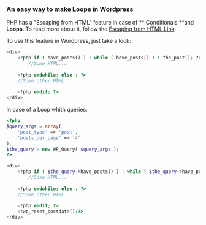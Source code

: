 ### An easy way to make Loops in Wordpress

PHP has a "Escaping from HTML" feature in case of ** Conditionals **and **Loops**. To read more about it, follow the [Escaping from HTML Link](https://www.php.net/manual/en/language.basic-syntax.phpmode.php "Escaping from HTML Link"). 

To use this feature in Wordpress, just take a look:

```php
<div>
	<?php if ( have_posts() ) : while ( have_posts() ) : the_post(); ?>
		//Some HTML...
	
	<?php endwhile; else : ?>
	//Some other HTML 
	
	<?php endif; ?>
</div>
```
In case of a Loop whith queries:

```php
<?php
$query_args = array(
	'post_type' => 'post',
	'posts_per_page' => '4',
);
$the_query = new WP_Query( $query_args );
?>

<div>
	<?php if ( $the_query->have_posts() ) : while ( $the_query->have_posts() ) : $the_query->the_post(); ?>
		//Some HTML...
	
	<?php endwhile; else : ?>
	//Some other HTML 
	
	<?php endif; ?>
	<?wp_reset_postdata();?>
</div>
```





